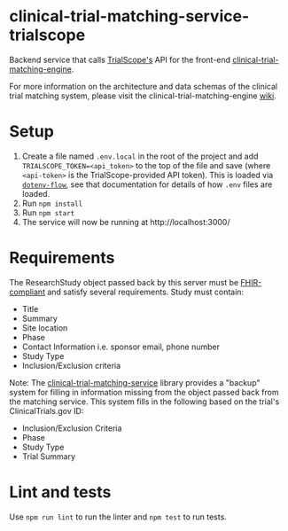 # clinical-trial-matching-service-trialscope

Backend service that calls [TrialScope's](https://www.trialscope.com/) API for the front-end [clinical-trial-matching-engine](https://github.com/mcode/clinical-trial-matching-engine).

For more information on the architecture and data schemas of the clinical trial matching system, please visit the clinical-trial-matching-engine [wiki](https://github.com/mcode/clinical-trial-matching-engine/wiki).

# Setup

1. Create a file named `.env.local` in the root of the project and add `TRIALSCOPE_TOKEN=<api_token>` to the top of the file and save (where `<api-token>` is the TrialScope-provided API token). This is loaded via [`dotenv-flow`](https://github.com/kerimdzhanov/dotenv-flow), see that documentation for details of how `.env` files are loaded.
2. Run `npm install`
3. Run `npm start`
4. The service will now be running at http://localhost:3000/

# Requirements

The ResearchStudy object passed back by this server must be [FHIR-compliant](https://www.hl7.org/fhir/researchstudy.html) and satisfy several requirements.
Study must contain:
- Title
- Summary
- Site location
- Phase
- Contact Information i.e. sponsor email, phone number
- Study Type
- Inclusion/Exclusion criteria

Note: The [clinical-trial-matching-service](https://github.com/mcode/clinical-trial-matching-service) library provides a "backup" system for filling in information missing from the object passed back from the matching service. This system fills in the following based on the trial's ClinicalTrials.gov ID:
- Inclusion/Exclusion Criteria
- Phase
- Study Type
- Trial Summary


# Lint and tests

Use `npm run lint` to run the linter and `npm test` to run tests.
